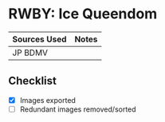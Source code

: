 # RWBY: Ice Queendom

| Sources Used | Notes |
| ------------ | ----- |
| JP BDMV      |       |

## Checklist

-   [x] Images exported
-   [ ] Redundant images removed/sorted
